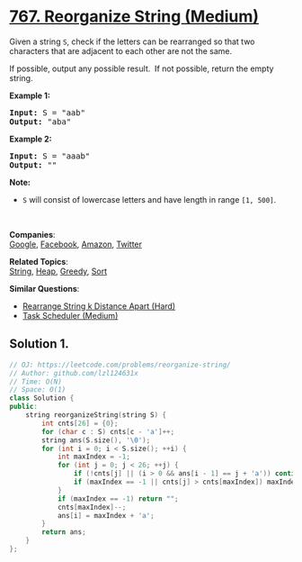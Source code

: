 # [767. Reorganize String (Medium)](https://leetcode.com/problems/reorganize-string/)

<p>Given a string <code>S</code>, check if the letters can be rearranged so that two characters that are adjacent to each other are not the same.</p>

<p>If possible, output any possible result.&nbsp; If not possible, return the empty string.</p>

<p><strong>Example 1:</strong></p>

<pre><strong>Input:</strong> S = "aab"
<strong>Output:</strong> "aba"
</pre>

<p><strong>Example 2:</strong></p>

<pre><strong>Input:</strong> S = "aaab"
<strong>Output:</strong> ""
</pre>

<p><strong>Note:</strong></p>

<ul>
	<li><code>S</code> will consist of lowercase letters and have length in range <code>[1, 500]</code>.</li>
</ul>

<p>&nbsp;</p>


**Companies**:  
[Google](https://leetcode.com/company/google), [Facebook](https://leetcode.com/company/facebook), [Amazon](https://leetcode.com/company/amazon), [Twitter](https://leetcode.com/company/twitter)

**Related Topics**:  
[String](https://leetcode.com/tag/string/), [Heap](https://leetcode.com/tag/heap/), [Greedy](https://leetcode.com/tag/greedy/), [Sort](https://leetcode.com/tag/sort/)

**Similar Questions**:
* [Rearrange String k Distance Apart (Hard)](https://leetcode.com/problems/rearrange-string-k-distance-apart/)
* [Task Scheduler (Medium)](https://leetcode.com/problems/task-scheduler/)

## Solution 1.

```cpp
// OJ: https://leetcode.com/problems/reorganize-string/
// Author: github.com/lzl124631x
// Time: O(N)
// Space: O(1)
class Solution {
public:
    string reorganizeString(string S) {
        int cnts[26] = {0};
        for (char c : S) cnts[c - 'a']++;
        string ans(S.size(), '\0');
        for (int i = 0; i < S.size(); ++i) {
            int maxIndex = -1;
            for (int j = 0; j < 26; ++j) {
                if (!cnts[j] || (i > 0 && ans[i - 1] == j + 'a')) continue;
                if (maxIndex == -1 || cnts[j] > cnts[maxIndex]) maxIndex = j;
            }
            if (maxIndex == -1) return "";
            cnts[maxIndex]--;
            ans[i] = maxIndex + 'a';
        }
        return ans;
    }
};
```